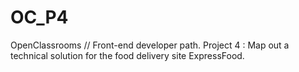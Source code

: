 # OC_P4
OpenClassrooms // Front-end developer path. Project 4 : Map out a technical solution for the food delivery site ExpressFood.
